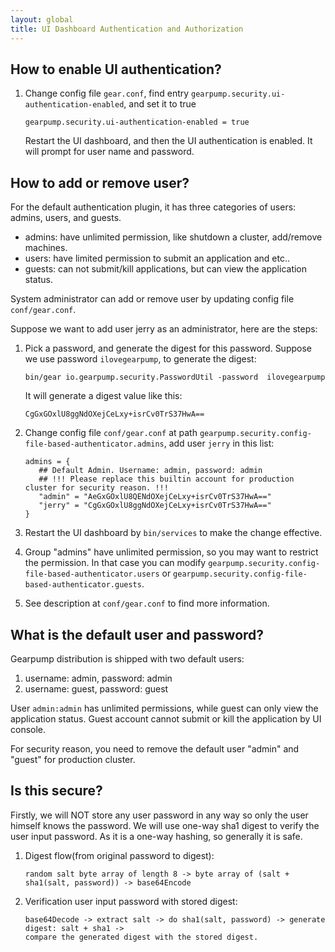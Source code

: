 ```yaml
---
layout: global
title: UI Dashboard Authentication and Authorization
---
```


## How to enable UI authentication?

1. Change config file `gear.conf`, find entry `gearpump.security.ui-authentication-enabled`, and set it to true

   ```
   gearpump.security.ui-authentication-enabled = true
   ```
   
   Restart the UI dashboard, and then the UI authentication is enabled. It will prompt for user name and password.
   
## How to add or remove user?

For the default authentication plugin, it has three categories of users: admins, users, and guests.


* admins: have unlimited permission, like shutdown a cluster, add/remove machines.
* users: have limited permission to submit an application and etc..
* guests: can not submit/kill applications, but can view the application status.

System administrator can add or remove user by updating config file `conf/gear.conf`.  

Suppose we want to add user jerry as an administrator, here are the steps:
  
1. Pick a password, and generate the digest for this password. Suppose we use password `ilovegearpump`, 
   to generate the digest:
   
   ```
   bin/gear io.gearpump.security.PasswordUtil -password  ilovegearpump
   ```
   
   It will generate a digest value like this:
   
   ```
   CgGxGOxlU8ggNdOXejCeLxy+isrCv0TrS37HwA==
   ```
   
2. Change config file `conf/gear.conf` at path `gearpump.security.config-file-based-authenticator.admins`, 
   add user `jerry` in this list:
   
   ```
   admins = {
      ## Default Admin. Username: admin, password: admin
      ## !!! Please replace this builtin account for production cluster for security reason. !!!
      "admin" = "AeGxGOxlU8QENdOXejCeLxy+isrCv0TrS37HwA=="
      "jerry" = "CgGxGOxlU8ggNdOXejCeLxy+isrCv0TrS37HwA=="
   }
   ```

3. Restart the UI dashboard by `bin/services` to make the change effective.

4. Group "admins" have unlimited permission, so you may want to restrict the permission. In that case 
   you can modify `gearpump.security.config-file-based-authenticator.users` or 
   `gearpump.security.config-file-based-authenticator.guests`.

5. See description at `conf/gear.conf` to find more information.   
   
## What is the default user and password?

Gearpump distribution is shipped with two default users:

1. username: admin, password: admin
2. username: guest, password: guest

User `admin:admin` has unlimited permissions, while guest can only view the application status. Guest account cannot 
submit or kill the application by UI console.

For security reason, you need to remove the default user "admin" and "guest" for production cluster.

## Is this secure?

Firstly, we will NOT store any user password in any way so only the user himself knows the password. 
We will use one-way sha1 digest to verify the user input password. As it is a one-way hashing,
so generally it is safe.

1. Digest flow(from original password to digest):
 
   ```
   random salt byte array of length 8 -> byte array of (salt + sha1(salt, password)) -> base64Encode
   ```
   
2. Verification user input password with stored digest:
 
   ```
   base64Decode -> extract salt -> do sha1(salt, password) -> generate digest: salt + sha1 ->
   compare the generated digest with the stored digest.
   ```
